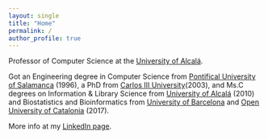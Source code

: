 ```yaml
---
layout: single
title: "Home"
permalink: /
author_profile: true
---
```


Professor of Computer Science at the [University of Alcalá](http://www.uah.es "Universidad de Alcalá").  

Got an Engineering degree in Computer Science from [Pontifical University of Salamanca](http://www.upsa.es) (1996), a PhD from [Carlos III University](http://www.uah.es "Universidad Carlos III")(2003), and Ms.C degrees on Information & Library Science from [University of Alcalá](http://www.uah.es) (2010) and Biostatistics and Bioinformatics from [University of Barcelona](http://www.ub.es) and [Open University of Catalonia](http://www.uoc.edu) (2017).

More info at my [LinkedIn page](https://www.linkedin.com/in/msicilia/).